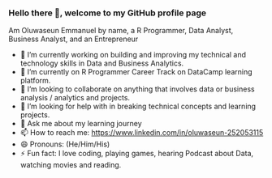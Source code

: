 ### Hello there 👋, welcome to my GitHub profile page

Am Oluwaseun Emmanuel by name, a R Programmer, Data Analyst, Business Analyst, and an Entrepreneur

- 🔭 I’m currently working on building and improving my technical and technology skills in Data and Business Analytics.
- 🌱 I’m currently on R Programmer Career Track on DataCamp learning platform.
- 👯 I’m looking to collaborate on anything that involves data or business analysis / analytics and projects.
- 🤔 I’m looking for help with in breaking technical concepts and learning projects.
- 💬 Ask me about my learning journey
- 📫 How to reach me: https://www.linkedin.com/in/oluwaseun-252053115
- 😄 Pronouns: (He/Him/His)
- ⚡ Fun fact: I love coding, playing games, hearing Podcast about Data, watching movies and reading.

